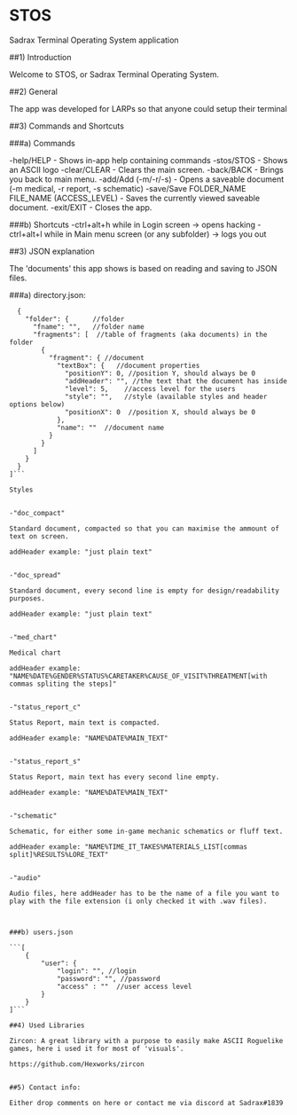 # STOS
Sadrax Terminal Operating System application

##1) Introduction

Welcome to STOS, or Sadrax Terminal Operating System.

##2) General

The app was developed for LARPs so that anyone could setup their terminal

##3) Commands and Shortcuts

###a) Commands

-help/HELP - Shows in-app help containing commands
-stos/STOS - Shows an ASCII logo
-clear/CLEAR - Clears the main screen.
-back/BACK - Brings you back to main menu.
-add/Add (-m/-r/-s) - Opens a saveable document (-m medical, -r report, -s schematic)
-save/Save FOLDER_NAME FILE_NAME (ACCESS_LEVEL) - Saves the currently viewed saveable document.
-exit/EXIT - Closes the app.

###b) Shortcuts
-ctrl+alt+h while in Login screen -> opens hacking
-ctrl+alt+l while in Main menu screen (or any subfolder) -> logs you out

##3) JSON explanation

The 'documents' this app shows is based on reading and saving to JSON files.

###a) directory.json:

```[ //table of folders
  {
    "folder": {      //folder
      "fname": "",   //folder name
      "fragments": [  //table of fragments (aka documents) in the folder
        {
          "fragment": { //document
            "textBox": {   //document properties
              "positionY": 0, //position Y, should always be 0
              "addHeader": "", //the text that the document has inside
              "level": 5,    //access level for the users
              "style": "",   //style (available styles and header options below)
              "positionX": 0  //position X, should always be 0
            },
            "name": ""  //document name
          }
        }
      ]
    }
  }
]```

Styles


-"doc_compact"

Standard document, compacted so that you can maximise the ammount of text on screen.

addHeader example: "just plain text"


-"doc_spread"

Standard document, every second line is empty for design/readability purposes.

addHeader example: "just plain text"


-"med_chart"

Medical chart

addHeader example: "NAME%DATE%GENDER%STATUS%CARETAKER%CAUSE_OF_VISIT%THREATMENT[with commas spliting the steps]"


-"status_report_c"

Status Report, main text is compacted.

addHeader example: "NAME%DATE%MAIN_TEXT"


-"status_report_s"

Status Report, main text has every second line empty.

addHeader example: "NAME%DATE%MAIN_TEXT"


-"schematic"

Schematic, for either some in-game mechanic schematics or fluff text.

addHeader example: "NAME%TIME_IT_TAKES%MATERIALS_LIST[commas split]%RESULTS%LORE_TEXT"


-"audio"

Audio files, here addHeader has to be the name of a file you want to play with the file extension (i only checked it with .wav files).



###b) users.json

```[
    {
        "user": {
            "login": "", //login
            "password": "", //password
			"access" : ""  //user access level
        }
    }
]```

##4) Used Libraries

Zircon: A great library with a purpose to easily make ASCII Roguelike games, here i used it for most of 'visuals'.

https://github.com/Hexworks/zircon


##5) Contact info:

Either drop comments on here or contact me via discord at Sadrax#1839
